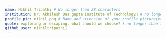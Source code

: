 ```yaml
---
name: Nikhil Tripathi # No longer than 28 characters
institution: Dr. Akhilesh Das gupta Institute of Technology🚩 # no longer than 58 characters
profile_pic: nikhil.png # Name and extension of your profile picture(ex. mona.png)
quote: exploring or escaping, what should we choose? # no longer than 100 characters
github_user: nikhiltripathi1
---
```

